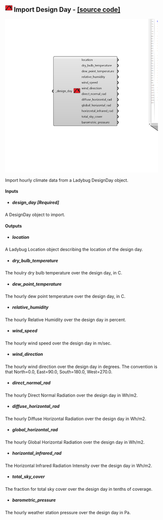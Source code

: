 ## ![](../../images/icons/Import_Design_Day.png) Import Design Day - [[source code]](https://github.com/ladybug-tools/ladybug-grasshopper/blob/master/ladybug_grasshopper/src//LB%20Import%20Design%20Day.py)

![](../../images/components/Import_Design_Day.png)

Import hourly climate data from a Ladybug DesignDay object.
 



#### Inputs
* ##### design_day [Required]
A DesignDay object to import. 

#### Outputs
* ##### location
A Ladybug Location object describing the location of the
 design day.
* ##### dry_bulb_temperature
The houlry dry bulb temperature over the design
 day, in C.
* ##### dew_point_temperature
The hourly dew point temperature over the design
 day, in C.
* ##### relative_humidity
The hourly Relative Humidity over the design day
 in percent.
* ##### wind_speed
The hourly wind speed over the design day in m/sec.
* ##### wind_direction
The hourly wind direction over the design day in degrees.
 The convention is that North=0.0, East=90.0, South=180.0, West=270.0.
* ##### direct_normal_rad
The hourly Direct Normal Radiation over the design
 day in Wh/m2.
* ##### diffuse_horizontal_rad
The hourly Diffuse Horizontal Radiation over
 the design day in Wh/m2.
* ##### global_horizontal_rad
The hourly Global Horizontal Radiation over the
 design day in Wh/m2.
* ##### horizontal_infrared_rad
The Horizontal Infrared Radiation Intensity
 over the design day in Wh/m2.
* ##### total_sky_cover
The fraction for total sky cover over the design day
 in tenths of coverage.
* ##### barometric_pressure
The hourly weather station pressure over the
 design day in Pa.